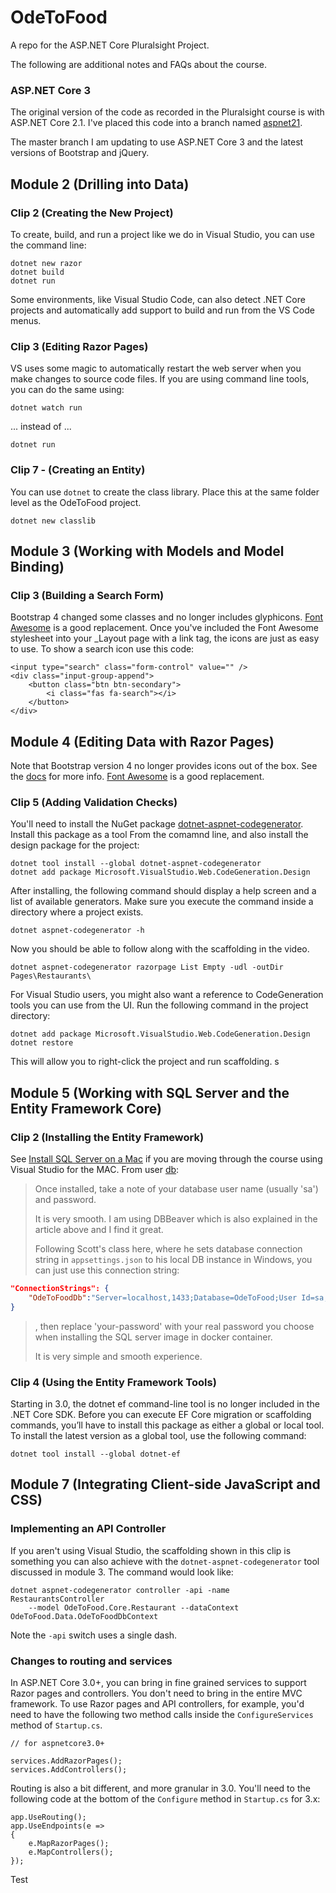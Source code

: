 # OdeToFood
A repo for the ASP.NET Core Pluralsight Project.

The following are additional notes and FAQs about the course. 

### ASP.NET Core 3

The original version of the code as recorded in the Pluralsight course is with ASP.NET Core 2.1. I've placed this code
into a branch named [aspnet21](https://github.com/OdeToCode/OdeToFood/tree/aspnet21).

The master branch I am updating to use ASP.NET Core 3 and the latest versions of Bootstrap and jQuery. 

## Module 2 (Drilling into Data)

### Clip 2 (Creating the New Project)

To create, build, and run a project like we do in Visual Studio, you can use the command line:

```text
dotnet new razor
dotnet build
dotnet run
```

Some environments, like Visual Studio Code, can also detect .NET Core projects and automatically add support to build and run from the VS Code menus. 

### Clip 3 (Editing Razor Pages)

VS uses some magic to automatically restart the web server when you make changes to source code files. If you are using command line tools, you can do the same using:

`dotnet watch run`

... instead of ...

`dotnet run`

### Clip 7 - (Creating an Entity)

You can use `dotnet` to create the class library. Place this at the same folder level as the OdeToFood project. 

```
dotnet new classlib
```

## Module 3 (Working with Models and Model Binding)

### Clip 3 (Building a Search Form)

Bootstrap 4 changed some classes and no longer includes glyphicons. [Font Awesome](https://fontawesome.com/start) is a good replacement. Once you've included the Font Awesome stylesheet into your _Layout page with a link tag, the icons are just as easy to use. To show a search icon use this code:

```
<input type="search" class="form-control" value="" />
<div class="input-group-append">
    <button class="btn btn-secondary">
        <i class="fas fa-search"></i>
    </button>
</div>
```

## Module 4 (Editing Data with Razor Pages)

Note that Bootstrap version 4 no longer provides icons out of the box. See the [docs](https://getbootstrap.com/docs/4.0/extend/icons/) for more info. [Font Awesome](https://fontawesome.com/start) is a good replacement.

### Clip 5 (Adding Validation Checks)

You'll need to install the NuGet package [dotnet-aspnet-codegenerator](https://www.nuget.org/packages/dotnet-aspnet-codegenerator/). Install this package as a tool From the comamnd line, and also install the design package for the project:

```text
dotnet tool install --global dotnet-aspnet-codegenerator 
dotnet add package Microsoft.VisualStudio.Web.CodeGeneration.Design
```

After installing, the following command should display a help screen and a list of available generators. Make sure you execute the command inside a directory where a project exists.

```text
dotnet aspnet-codegenerator -h
```

Now you should be able to follow along with the scaffolding in the video.

```text
dotnet aspnet-codegenerator razorpage List Empty -udl -outDir Pages\Restaurants\
```

For Visual Studio users, you might also want a reference to CodeGeneration tools you can use from the UI. Run the following command in the project directory:

```text
dotnet add package Microsoft.VisualStudio.Web.CodeGeneration.Design
dotnet restore
```

This will allow you to right-click the project and run scaffolding. s

## Module 5 (Working with SQL Server and the Entity Framework Core)

### Clip 2 (Installing the Entity Framework)

See [Install SQL Server on a Mac](https://www.quackit.com/sql_server/mac/install_sql_server_on_a_mac.cfm) if you are moving through the course using Visual Studio for the MAC. From user [db](https://disqus.com/home/discussion/pluralsight-1/aspnet_core_fundamentals/#comment-4637096653): 

> Once installed, take a note of your database user name (usually 'sa') and password.
>
> It is very smooth. I am using DBBeaver which is also explained in the article above and I find it great.
>
>Following Scott's class here, where he sets database connection string in `appsettings.json` to his local DB instance in Windows, you can just use this connection string:

``` json
"ConnectionStrings": {
    "OdeToFoodDb":"Server=localhost,1433;Database=OdeToFood;User Id=sa; Password=your-password"
}
```

>, then replace 'your-password' with your real password you choose when installing the SQL server image in docker container.
>
>It is very simple and smooth experience.

### Clip 4 (Using the Entity Framework Tools)

Starting in 3.0, the dotnet ef command-line tool is no longer included in the .NET Core SDK. Before you can execute EF Core migration or scaffolding commands, you’ll have to install this package as either a global or local tool. To install the latest version as a global tool, use the following command:

```
dotnet tool install --global dotnet-ef
```

## Module 7 (Integrating Client-side JavaScript and CSS)

### Implementing an API Controller

If you aren't using Visual Studio, the scaffolding shown in this clip is something you can also achieve with the `dotnet-aspnet-codegenerator` tool discussed in module 3. The command would look like:

```
dotnet aspnet-codegenerator controller -api -name RestaurantsController
    --model OdeToFood.Core.Restaurant --dataContext OdeToFood.Data.OdeToFoodDbContext 
```
Note the `-api` switch uses a single dash. 

### Changes to routing and services

In ASP.NET Core 3.0+, you can bring in fine grained services to support Razor pages and controllers. You don't need to bring in the entire MVC framework. To use Razor pages and API controllers, for example, you'd need to have the following two method calls inside the `ConfigureServices` method of `Startup.cs`. 

```
// for aspnetcore3.0+

services.AddRazorPages();
services.AddControllers();
```

Routing is also a bit different, and more granular in 3.0. You'll need to the following code at the bottom of the `Configure` method in `Startup.cs` for 3.x:

```
app.UseRouting();            
app.UseEndpoints(e =>
{
    e.MapRazorPages();
    e.MapControllers();
});
```
Test
